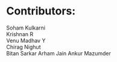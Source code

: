 # Contributors:
Soham Kulkarni  
Krishnan R  
Venu Madhav Y  
Chirag Nighut  
Bitan Sarkar
Arham Jain
Ankur Mazumder
